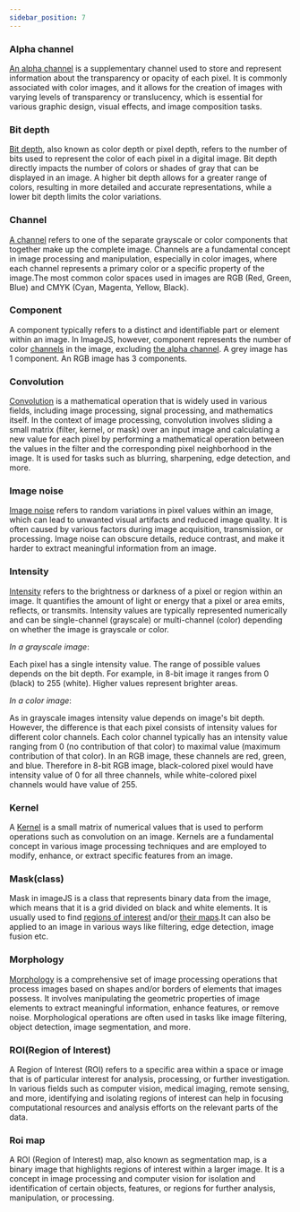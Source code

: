 ```yaml
---
sidebar_position: 7
---
```


### Alpha channel

[An alpha channel](https://en.wikipedia.org/wiki/Alpha_compositing 'wikipedia link on alpha channel') is a supplementary channel used to store and represent information about the transparency or opacity of each pixel. It is commonly associated with color images, and it allows for the creation of images with varying levels of transparency or translucency, which is essential for various graphic design, visual effects, and image composition tasks.

### Bit depth

[Bit depth](https://en.wikipedia.org/wiki/Color_depth 'wikipedia link on bit depth'), also known as color depth or pixel depth, refers to the number of bits used to represent the color of each pixel in a digital image. Bit depth directly impacts the number of colors or shades of gray that can be displayed in an image. A higher bit depth allows for a greater range of colors, resulting in more detailed and accurate representations, while a lower bit depth limits the color variations.

### Channel

[A channel](<https://en.wikipedia.org/wiki/Channel_(digital_image)> 'wikipedia link on color channel') refers to one of the separate grayscale or color components that together make up the complete image. Channels are a fundamental concept in image processing and manipulation, especially in color images, where each channel represents a primary color or a specific property of the image.The most common color spaces used in images are RGB (Red, Green, Blue) and CMYK (Cyan, Magenta, Yellow, Black).

### Component

A component typically refers to a distinct and identifiable part or element within an image. In ImageJS, however, component represents the number of color [channels](#channel 'anchor on channel') in the image, excluding [the alpha channel](#alpha-channel 'anchor to alpha-channel').
A grey image has 1 component. An RGB image has 3 components.

### Convolution

[Convolution](https://en.wikipedia.org/wiki/Convolution 'wikipedia link on convolution') is a mathematical operation that is widely used in various fields, including image processing, signal processing, and mathematics itself. In the context of image processing, convolution involves sliding a small matrix (filter, kernel, or mask) over an input image and calculating a new value for each pixel by performing a mathematical operation between the values in the filter and the corresponding pixel neighborhood in the image. It is used for tasks such as blurring, sharpening, edge detection, and more.

### Image noise

[Image noise](https://en.wikipedia.org/wiki/Image_noise 'wikipedia link on image noise') refers to random variations in pixel values within an image, which can lead to unwanted visual artifacts and reduced image quality. It is often caused by various factors during image acquisition, transmission, or processing. Image noise can obscure details, reduce contrast, and make it harder to extract meaningful information from an image.

### Intensity

[Intensity](https://en.wikipedia.org/wiki/Color_histogram 'wikipedia link on histogram') refers to the brightness or darkness of a pixel or region within an image. It quantifies the amount of light or energy that a pixel or area emits, reflects, or transmits. Intensity values are typically represented numerically and can be single-channel (grayscale) or multi-channel (color) depending on whether the image is grayscale or color.

_In a grayscale image_:

Each pixel has a single intensity value. The range of possible values depends on the bit depth. For example, in 8-bit image it ranges from 0 (black) to 255 (white). Higher values represent brighter areas.

_In a color image_:

As in grayscale images intensity value depends on image's bit depth.
However, the difference is that each pixel consists of intensity values for different color channels.
Each color channel typically has an intensity value ranging from 0 (no contribution of that color) to maximal value (maximum contribution of that color). In an RGB image, these channels are red, green, and blue. Therefore in 8-bit RGB image, black-colored pixel would have intensity value of 0 for all three channels, while white-colored pixel channels would have value of 255.

### Kernel

A [Kernel](<https://en.wikipedia.org/wiki/Kernel_(image_processing)> 'wikipedia link on kernel') is a small matrix of numerical values that is used to perform operations such as convolution on an image. Kernels are a fundamental concept in various image processing techniques and are employed to modify, enhance, or extract specific features from an image.

### Mask(class)

Mask in imageJS is a class that represents binary data from the image, which means that it is a grid divided on black and white elements. It is usually used to find [regions of interest](#roiregion-of-interest 'anchor on ROI') and/or [their maps](#roi-map 'anchor on RoiMap').It can also be applied to an image in various ways like filtering, edge detection, image fusion etc.

### Morphology

[Morphology](https://en.wikipedia.org/wiki/Mathematical_morphology 'wikipedia link on morphology') is a comprehensive set of image processing operations that process images based on shapes and/or borders of elements that images possess. It involves manipulating the geometric properties of image elements to extract meaningful information, enhance features, or remove noise. Morphological operations are often used in tasks like image filtering, object detection, image segmentation, and more.

### ROI(Region of Interest)

A Region of Interest (ROI) refers to a specific area within a space or image that is of particular interest for analysis, processing, or further investigation. In various fields such as computer vision, medical imaging, remote sensing, and more, identifying and isolating regions of interest can help in focusing computational resources and analysis efforts on the relevant parts of the data.

### Roi map

A ROI (Region of Interest) map, also known as segmentation map, is a binary image that highlights regions of interest within a larger image. It is a concept in image processing and computer vision for isolation and identification of certain objects, features, or regions for further analysis, manipulation, or processing.
